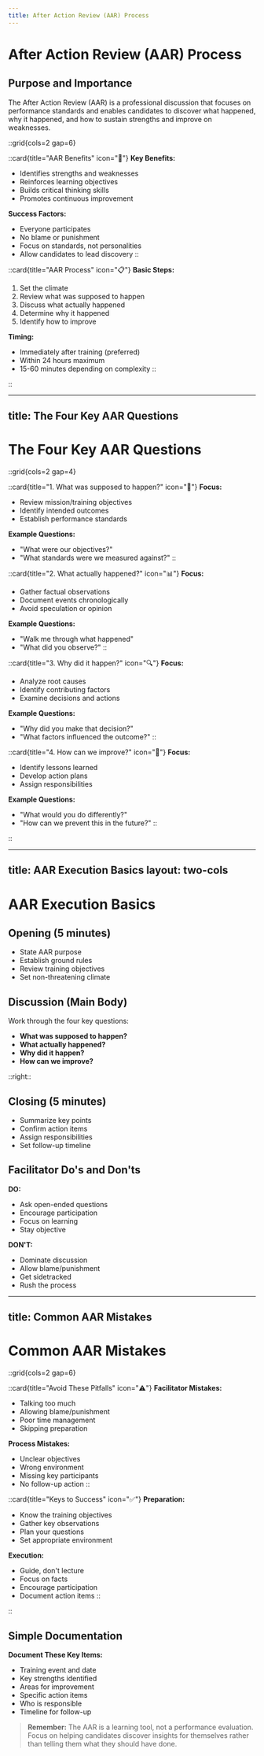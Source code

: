 ```yaml
---
title: After Action Review (AAR) Process
---
```


# After Action Review (AAR) Process

## **Purpose and Importance**

The After Action Review (AAR) is a professional discussion that focuses on performance standards and enables candidates to discover what happened, why it happened, and how to sustain strengths and improve on weaknesses.

::grid{cols=2 gap=6}

::card{title="AAR Benefits" icon="🎯"}
**Key Benefits:**
- Identifies strengths and weaknesses
- Reinforces learning objectives
- Builds critical thinking skills
- Promotes continuous improvement

**Success Factors:**
- Everyone participates
- No blame or punishment
- Focus on standards, not personalities
- Allow candidates to lead discovery
::

::card{title="AAR Process" icon="📋"}
**Basic Steps:**
1. Set the climate
2. Review what was supposed to happen
3. Discuss what actually happened
4. Determine why it happened
5. Identify how to improve

**Timing:**
- Immediately after training (preferred)
- Within 24 hours maximum
- 15-60 minutes depending on complexity
::

::

---
title: The Four Key AAR Questions
---

# The Four Key AAR Questions

::grid{cols=2 gap=4}

::card{title="1. What was supposed to happen?" icon="🎯"}
**Focus:**
- Review mission/training objectives
- Identify intended outcomes
- Establish performance standards

**Example Questions:**
- "What were our objectives?"
- "What standards were we measured against?"
::

::card{title="2. What actually happened?" icon="📊"}
**Focus:**
- Gather factual observations
- Document events chronologically
- Avoid speculation or opinion

**Example Questions:**
- "Walk me through what happened"
- "What did you observe?"
::

::card{title="3. Why did it happen?" icon="🔍"}
**Focus:**
- Analyze root causes
- Identify contributing factors
- Examine decisions and actions

**Example Questions:**
- "Why did you make that decision?"
- "What factors influenced the outcome?"
::

::card{title="4. How can we improve?" icon="🚀"}
**Focus:**
- Identify lessons learned
- Develop action plans
- Assign responsibilities

**Example Questions:**
- "What would you do differently?"
- "How can we prevent this in the future?"
::

::

---
title: AAR Execution Basics
layout: two-cols
---

# AAR Execution Basics

## **Opening (5 minutes)**
- State AAR purpose
- Establish ground rules
- Review training objectives
- Set non-threatening climate

## **Discussion (Main Body)**
Work through the four key questions:
- **What was supposed to happen?**
- **What actually happened?**
- **Why did it happen?**
- **How can we improve?**

::right::

## **Closing (5 minutes)**
- Summarize key points
- Confirm action items
- Assign responsibilities
- Set follow-up timeline

## **Facilitator Do's and Don'ts**

**DO:**
- Ask open-ended questions
- Encourage participation
- Focus on learning
- Stay objective

**DON'T:**
- Dominate discussion
- Allow blame/punishment
- Get sidetracked
- Rush the process

---
title: Common AAR Mistakes
---

# Common AAR Mistakes

::grid{cols=2 gap=6}

::card{title="Avoid These Pitfalls" icon="⚠️"}
**Facilitator Mistakes:**
- Talking too much
- Allowing blame/punishment
- Poor time management
- Skipping preparation

**Process Mistakes:**
- Unclear objectives
- Wrong environment
- Missing key participants
- No follow-up action
::

::card{title="Keys to Success" icon="✅"}
**Preparation:**
- Know the training objectives
- Gather key observations
- Plan your questions
- Set appropriate environment

**Execution:**
- Guide, don't lecture
- Focus on facts
- Encourage participation
- Document action items
::

::

## **Simple Documentation**

**Document These Key Items:**
- Training event and date
- Key strengths identified
- Areas for improvement
- Specific action items
- Who is responsible
- Timeline for follow-up

> **Remember:** The AAR is a learning tool, not a performance evaluation. Focus on helping candidates discover insights for themselves rather than telling them what they should have done. 